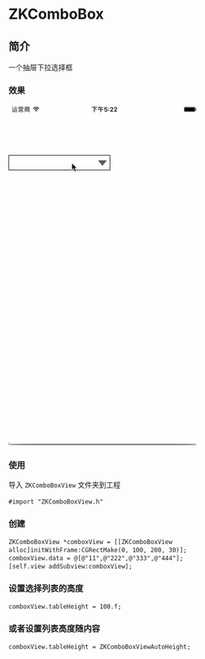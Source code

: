 # ZKComboBox
## 简介
一个抽屉下拉选择框  
### 效果
![](https://github.com/zkil/ZKComboBox/blob/master/timeline.gif?raw=true)  

### 使用
导入 `ZKComboBoxView` 文件夹到工程

`#import "ZKComboBoxView.h"`  

### 创建 
```
ZKComboBoxView *comboxView = [[ZKComboBoxView alloc]initWithFrame:CGRectMake(0, 100, 200, 30)];
comboxView.data = @[@"11",@"222",@"333",@"444"];
[self.view addSubview:comboxView];

```

### 设置选择列表的高度
```
comboxView.tableHeight = 100.f;
```

### 或者设置列表高度随内容
```
comboxView.tableHeight = ZKComboBoxViewAutoHeight;
```
